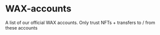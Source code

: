 # WAX-accounts
A list of our official WAX accounts. Only trust NFTs + transfers to / from these accounts
